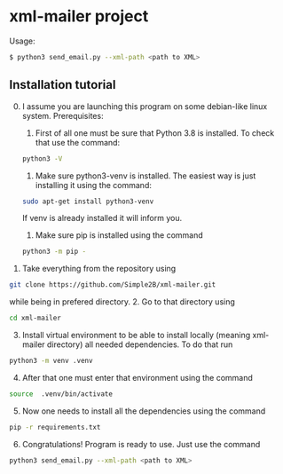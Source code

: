 # xml-mailer project

Usage:
```bash
$ python3 send_email.py --xml-path <path to XML>
```
## Installation tutorial
0. I assume you are launching this program on some debian-like linux system. Prerequisites:
    1. First of all one must be sure that Python 3.8 is installed. To check that use the command:
    ```bash
    python3 -V
    ```
    1. Make sure python3-venv is installed. The easiest way is just installing it using the command:
    ```bash
    sudo apt-get install python3-venv
    ```
    If venv is already installed it will inform you.
    1. Make sure pip is installed using the command
    ```bash
    python3 -m pip -
    ```

1. Take everything from the repository using
```bash
git clone https://github.com/Simple2B/xml-mailer.git
```
while being in prefered directory.
2. Go to that directory using
```bash
cd xml-mailer
```
3. Install virtual environment to be able to install locally (meaning xml-mailer directory) all needed dependencies. To do that run
```bash
python3 -m venv .venv
```
4. After that one must enter that environment using the command
```bash
source  .venv/bin/activate
```
5. Now one needs to install all the dependencies using the command
```bash
pip -r requirements.txt
```
6. Congratulations! Program is ready to use. Just use the command
```bash
python3 send_email.py --xml-path <path to XML>
```

